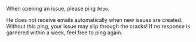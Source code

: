 When opening an issue, please ping `@dpo`.

He does not receive emails automatically when new issues are created.
Without this ping, your issue may slip through the cracks!
If no response is garnered within a week, feel free to ping again.
